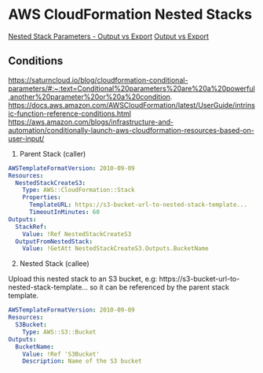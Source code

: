 # AWS CloudFormation Nested Stacks

[Nested Stack Parameters - Output vs Export](https://stackoverflow.com/questions/67605906/nested-cloudformation-child-template-not-picking-up-parameter)
[Output vs Export](https://stackoverflow.com/questions/62441152/difference-between-an-output-an-export)

## Conditions

https://saturncloud.io/blog/cloudformation-conditional-parameters/#:~:text=Conditional%20parameters%20are%20a%20powerful,another%20parameter%20or%20a%20condition.
https://docs.aws.amazon.com/AWSCloudFormation/latest/UserGuide/intrinsic-function-reference-conditions.html
https://aws.amazon.com/blogs/infrastructure-and-automation/conditionally-launch-aws-cloudformation-resources-based-on-user-input/

1. Parent Stack (caller)

```yaml
AWSTemplateFormatVersion: 2010-09-09
Resources:
  NestedStackCreateS3:
    Type: AWS::CloudFormation::Stack
	Properties:
	  TemplateURL: https://s3-bucket-url-to-nested-stack-template...
	  TimeoutInMinutes: 60
Outputs:
  StackRef:
    Value: !Ref NestedStackCreateS3
  OutputFromNestedStack:
    Value: !GetAtt NestedStackCreateS3.Outputs.BucketName
```

2. Nested Stack (callee)

Upload this nested stack to an S3 bucket, e.g: https://s3-bucket-url-to-nested-stack-template... so it can be referenced by the parent stack template.

```yaml
AWSTemplateFormatVersion: 2010-09-09
Resources:
  S3Bucket:
    Type: AWS::S3::Bucket
Outputs:
  BucketName:
    Value: !Ref 'S3Bucket'
	Description: Name of the S3 bucket
```